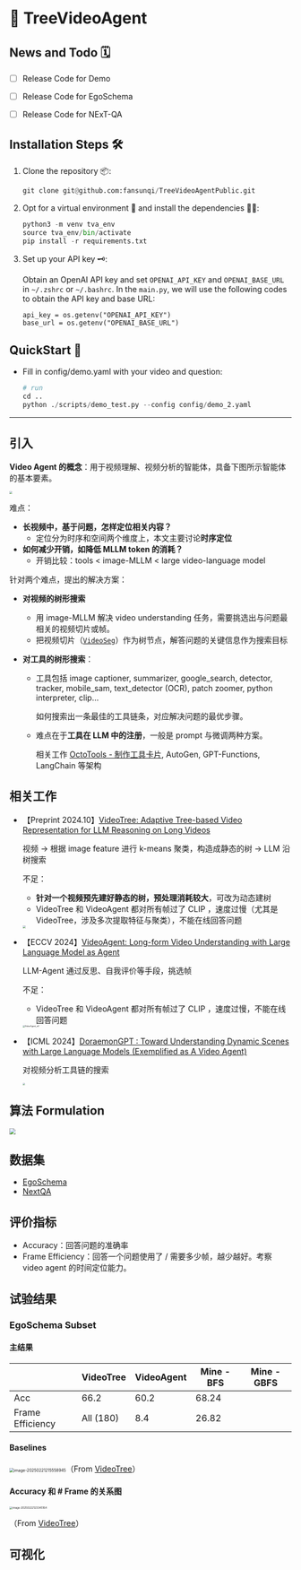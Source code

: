 # 🌲 TreeVideoAgent

## News and Todo 🗓️

- [ ] Release Code for Demo

- [ ] Release Code for EgoSchema

- [ ] Release Code for NExT-QA

## Installation Steps 🛠️

1. Clone the repository 📦:

   ```python
   git clone git@github.com:fansunqi/TreeVideoAgentPublic.git
   ```

2. Opt for a virtual environment 🧹 and install the dependencies 🧑‍🍳:

   ```python
   python3 -m venv tva_env
   source tva_env/bin/activate
   pip install -r requirements.txt
   ```

3. Set up your API key 🗝️:

   Obtain an OpenAI API key and set ```OPENAI_API_KEY``` and ```OPENAI_BASE_URL``` in  ```~/.zshrc``` or ```~/.bashrc```. In the ```main.py```, we will use the following codes to obtain the API key and base URL:

   ```
   api_key = os.getenv("OPENAI_API_KEY")
   base_url = os.getenv("OPENAI_BASE_URL")
   ```

## QuickStart 🚀

- Fill in config/demo.yaml with your video and question:

  ```python
  # run
  cd ..                  
  python ./scripts/demo_test.py --config config/demo_2.yaml  
  ```

***

## 

## 引入

**Video Agent 的概念**：用于视频理解、视频分析的智能体，具备下图所示智能体的基本要素。

<img src="assets/agent_lilianweng.png" style="zoom: 33%;" />

难点：

+ **长视频中，基于问题，怎样定位相关内容？**
  + 定位分为时序和空间两个维度上，本文主要讨论**时序定位**
+ **如何减少开销，如降低 MLLM token 的消耗？**
  + 开销比较：tools < image-MLLM < large video-language model

针对两个难点，提出的解决方案：

+ **对视频的树形搜索**

  + 用 image-MLLM 解决 video understanding 任务，需要挑选出与问题最相关的视频切片或帧。
  + 把视频切片（[```VideoSeg```](https://github.com/fansunqi/TreeVideoAgent/blob/main/video_seg.py)）作为树节点，解答问题的关键信息作为搜索目标

+ **对工具的树形搜索**：

  + 工具包括 image captioner, summarizer, google_search, detector, tracker, mobile_sam, text_detector (OCR), patch zoomer, python interpreter, clip...  

    如何搜索出一条最佳的工具链条，对应解决问题的最优步骤。

  + 难点在于**工具在 LLM 中的注册**，一般是 prompt 与微调两种方案。

    相关工作 [OctoTools - 制作工具卡片](https://octotools.github.io/), AutoGen, GPT-Functions, LangChain 等架构

    

## 相关工作

+ 【Preprint 2024.10】[VideoTree: Adaptive Tree-based Video Representation for LLM Reasoning on Long Videos](https://videotree2024.github.io/)

  视频 -> 根据 image feature 进行 k-means 聚类，构造成静态的树 -> LLM 沿树搜索

  不足：

  + **针对一个视频预先建好静态的树，预处理消耗较大**，可改为动态建树
  + VideoTree 和 VideoAgent 都对所有帧过了 CLIP ，速度过慢（尤其是 VideoTree，涉及多次提取特征与聚类），不能在线回答问题 

  <img src="assets/VideoTree.png" style="zoom: 33%;" />

+ 【ECCV 2024】[VideoAgent: Long-form Video Understanding with Large Language Model as Agent](https://wxh1996.github.io/VideoAgent-Website/)

  LLM-Agent 通过反思、自我评价等手段，挑选帧

  不足：

  + VideoTree 和 VideoAgent 都对所有帧过了 CLIP ，速度过慢，不能在线回答问题 

  <img src="assets/VideoAgent_stf.png" alt="VideoAgent_stf" style="zoom: 25%;" />

+ 【ICML 2024】[DoraemonGPT : Toward Understanding Dynamic Scenes  with Large Language Models (Exemplified as A Video Agent)](https://z-x-yang.github.io/doraemon-gpt/)

  对视频分析工具链的搜索

  <img src="assets/dgpt.png" style="zoom:25%;" />



## 算法 Formulation

<img src="assets/bfs_gbfs.jpg" style="zoom: 67%;" />



## 数据集

+ [EgoSchema](https://github.com/egoschema/EgoSchema)
+ [NextQA](https://github.com/doc-doc/NExT-QA) 



## 评价指标

+ Accuracy：回答问题的准确率
+ Frame Efficiency：回答一个问题使用了 / 需要多少帧，越少越好。考察 video agent 的时间定位能力。



## 试验结果

### EgoSchema Subset

#### 主结果

|                  | VideoTree | VideoAgent | Mine - BFS | Mine - GBFS |
| ---------------- | --------- | ---------- | ---------- | ----------- |
| Acc              | 66.2      | 60.2       | 68.24      |             |
| Frame Efficiency | All (180) | 8.4        | 26.82      |             |

#### Baselines

<img src="assets/baselines.png" alt="image-20250221215558945" style="zoom:50%;" />（From [VideoTree](https://videotree2024.github.io/)）

#### Accuracy 和 # Frame 的关系图

<img src="assets/performance_num_frame.png" alt="image-20250222123345164" style="zoom: 33%;" />

（From [VideoTree](https://videotree2024.github.io/)）



## 可视化

